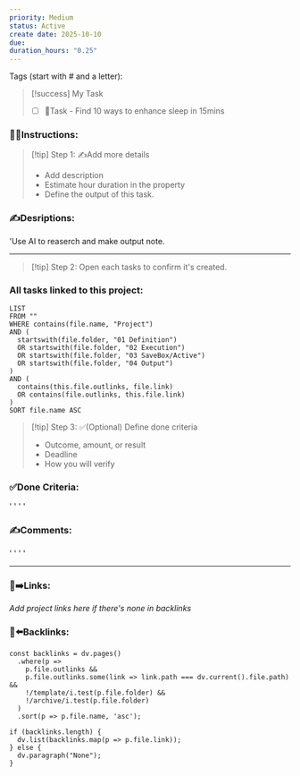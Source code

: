 ```yaml
---
priority: Medium
status: Active
create date: 2025-10-10
due:
duration_hours: "0.25"
---
```


Tags (start with # and a letter):

> [!success] My Task
> - [ ] 📌Task - Find 10 ways to enhance sleep in 15mins
>

### 👷‍♂️Instructions:
> [!tip] Step 1: ✍️Add more details
> - Add description
> - Estimate hour duration in the property
> - Define the output of this task.

### ✍️Desriptions:
'Use AI to reaserch and make output note.
___

> [!tip] Step 2: Open each tasks to confirm it's created.

### All tasks linked to this project:
~~~dataview
LIST
FROM ""
WHERE contains(file.name, "Project")
AND (
  startswith(file.folder, "01 Definition")
  OR startswith(file.folder, "02 Execution")
  OR startswith(file.folder, "03 SaveBox/Active")
  OR startswith(file.folder, "04 Output")
)
AND (
  contains(this.file.outlinks, file.link)
  OR contains(file.outlinks, this.file.link)
)
SORT file.name ASC
~~~

> [!tip] Step 3: ✅(Optional) Define done criteria  
> - Outcome, amount, or result  
> - Deadline  
> - How you will verify  

### ✅Done Criteria:
'
'
'
'
### ✍️Comments:
'
'
'
'
___

### 🔗➡️Links:
*Add project links here if there's none in backlinks*

### 🔗⬅️Backlinks:
~~~dataviewjs
const backlinks = dv.pages()
  .where(p =>
    p.file.outlinks &&
    p.file.outlinks.some(link => link.path === dv.current().file.path) &&
    !/template/i.test(p.file.folder) &&
    !/archive/i.test(p.file.folder)
  )
  .sort(p => p.file.name, 'asc');

if (backlinks.length) {
  dv.list(backlinks.map(p => p.file.link));
} else {
  dv.paragraph("None");
}
~~~

